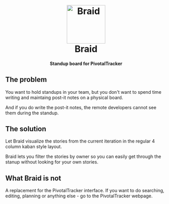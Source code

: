 <h1 align="center">
  <br>
  <a href="https://braid.netlify.com">
    <img src="https://raw.githubusercontent.com/jobn/braid/feature/readme/src/icon.png" alt="Braid" width="120">
  </a>
  <br>
  Braid
  <br>
</h1>

<h4 align="center">Standup board for PivotalTracker</h4>

## The problem

You want to hold standups in your team, but you don't want to spend time writing and maintaing post-it notes on a physical board.

And if you do write the post-it notes, the remote developers cannot see them during the standup.

## The solution

Let Braid visualize the stories from the current iteration in the regular 4 column kaban style layout.

Braid lets you filter the stories by owner so you can easily get through the stanup without looking for your own stories.

## What Braid is not

A replacement for the PivotalTracker interface. If you want to do searching, editing, planning or anything else - go to the PivotalTracker webpage.
